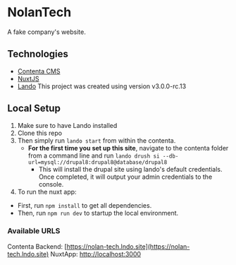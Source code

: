 # NolanTech

A fake company's website.

## Technologies

- [Contenta CMS](https://www.contentacms.org/)
- [NuxtJS](https://nuxtjs.org)
- [Lando](https://docs.devwithlando.io/) This project was created using version v3.0.0-rc.13

## Local Setup

1. Make sure to have Lando installed
2. Clone this repo
3. Then simply run `lando start` from within the contenta.
    - __For the first time you set up this site__, navigate to the contenta folder from a command line and run `lando drush si --db-url=mysql://drupal8:drupal8@database/drupal8`
      - This will install the drupal site using lando's default credentials. Once completed, it will output your admin credentials to the console.
4. To run the nuxt app:
  * First, run `npm install` to get all dependencies.
  * Then, run `npm run dev` to startup the local environment.

### Available URLS
Contenta Backend: [https://nolan-tech.lndo.site](https://nolan-tech.lndo.site)
NuxtApp: [http://localhost:3000](http://localhost:3000)

